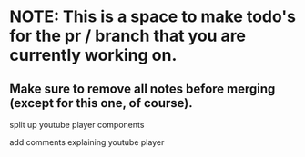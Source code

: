 # NOTE: This is a space to make todo's for the pr / branch that you are currently working on. 
Make sure to remove all notes before merging (except for this one, of course).
----------------------------------------------------------------------------------------------------
split up youtube player components

add comments explaining youtube player
